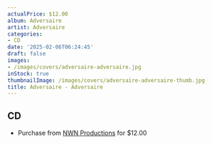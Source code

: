 ```yaml
---
actualPrice: $12.00
album: Adversaire
artist: Adversaire
categories:
- CD
date: '2025-02-06T06:24:45'
draft: false
images:
- /images/covers/adversaire-adversaire.jpg
inStock: true
thumbnailImage: /images/covers/adversaire-adversaire-thumb.jpg
title: Adversaire - Adversaire
---
```


## CD
* Purchase from [NWN Productions](http://shop.nwnprod.com/index.php?route=product/product&path=93&product_id=59874&sort=pd.name&order=ASC) for $12.00
